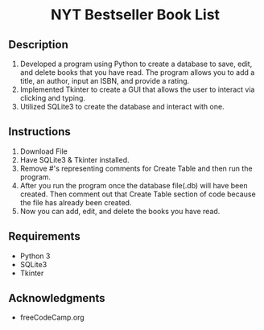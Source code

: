 <h1 align="center">NYT Bestseller Book List</h1>
<h2>Description</h2>
<ol>
    <li style="box-sizing: border-box;">Developed a program using Python to create a database to save, edit, and delete books that you have read. The program allows you to add a title, an author, input an ISBN, and provide a rating.</li>
    <li style="box-sizing: border-box;">Implemented Tkinter to create a GUI that allows the user to interact via clicking and typing.</li>
    <li style="box-sizing: border-box;">Utilized SQLite3 to create the database and interact with one.</li>
</ol>
<h2>Instructions</h2>
<ol>
    <li style="box-sizing: border-box;">Download File</li>
    <li style="box-sizing: border-box;">Have SQLite3 &amp; Tkinter installed.</li>
    <li style="box-sizing: border-box;">Remove #&apos;s representing comments for Create Table and then run the program.</li>
    <li style="box-sizing: border-box;">After you run the program once the database file(.db) will have been created. Then comment out that Create Table section of code because the file has already been created.</li>
    <li style="box-sizing: border-box;">Now you can add, edit, and delete the books you have read.</li>
</ol>
<h2>Requirements</h2>
<ul>
    <li style="box-sizing: border-box;">Python 3</li>
    <li style="box-sizing: border-box;">SQLite3</li>
    <li style="box-sizing: border-box;">Tkinter</li>
</ul>
<h2>Acknowledgments</h2>
<ul>
    <li style="box-sizing: border-box;">freeCodeCamp.org</li>
</ul>
<p><br></p>
<p><br></p>
